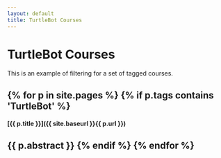 ```yaml
---
layout: default
title: TurtleBot Courses
---
```


# TurtleBot Courses

This is an example of filtering for a set of tagged courses. 

{% for p in site.pages %}
    {% if p.tags contains 'TurtleBot' %}
----

#### [{{ p.title }}]({{ site.baseurl }}{{ p.url }})

{{ p.abstract }}
    {% endif %}
{% endfor %}
----

